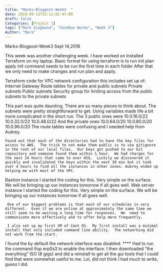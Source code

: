 ```yaml
---
title: "Marks-Blogpost-Week3  "
date: 2018-09-12T15:11:01-07:00
draft: false
Categories: [Project 1]
tags: ["Mark Siegmund", "Sandbox Worms", "Week 3"]
Author: "Mark"
---
```

Marks-Blogpost-Week3                                                      Sept 14,2018

This week was another challenging week.  I have worked on 
Installed Terraform on my laptop.
Basic format for using terraform is to run
   init
   plan
   apply
init command needs to be run the first time in each folder
After that we only need to make changes and run plan and apply.

Terraform code for 
   VPC network  configuration this includes set up of:
       Internet Gateway 
       Route tables for private and public subnets
       Private subnets
       Public subnets
       Security group for limiting access from the public subnets to the private subnets

This part was quite daunting.  There are so many pieces to think about.  The subnets were pretty straightforward to get.   Using variables made life a bit more complicated in the short run.  The 3 public ones were 
10.0.16.0/22
10.0.32.0/22
10.0.48.0/22
And the private ones
10.0.64.0/20
10.0.80.0/20
10.0.96.0/20
The route tables were confusing and I needed help from Aubrey.

    Found out that each of the directories had to have the key files for access to AWS.  The trick to not make them public is to use gitignore in the root of our local files.  Our keys got pushed to our Git repository and someone found them within ½ hour.  We had charges for the next 24 hours that came to over 65$.  Luckily we discovered it quickly and invalidated the keys within the next 30 min but it took over 4 hours to find all the instances in other zones. Aubrey ended up helping me with most of the VPC.

   Bastion instance
I started the coding for this.  Very simple on the surface.  We will be bringing up our instances tomorrow if all goes well.
   Web server instance
I started the coding for this.  Very simple on the surface.  We will be bringing up our instances tomorrow if all goes well.


     One of our biggest problems is that each of our schedules is very different.  Even if we are online at approximately the same time we still seem to be waiting a long time for responses.  We  need to communicate more effectively and to offer help more frequently. 

     I also set up my first VM of Cent OS.  My first install was a minimal install that only included command line ability.  The networking did not work from the start.
I found the by default the network interface was disabled. 
 **** Had to run the command
 ifup erp0s3 
to enable the interface.
I then downloaded “the everything” ISO (8 gigs) and did a reinstall to get all the gui tools that I could find that were somewhat useful to me. 
Lol, did not think I had much to write, guess I did.
